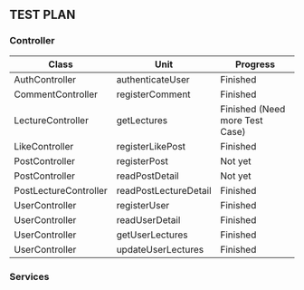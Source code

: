 ## TEST PLAN

### Controller
| Class                 | Unit                  | Progress                       |
|-----------------------|-----------------------|--------------------------------|
| AuthController        | authenticateUser      | Finished                       |
| CommentController     | registerComment       | Finished                       |
| LectureController     | getLectures           | Finished (Need more Test Case) |
| LikeController        | registerLikePost      | Finished                       |
| PostController        | registerPost          | Not yet                        |
| PostController        | readPostDetail        | Not yet                        |
| PostLectureController | readPostLectureDetail | Finished                       |
| UserController        | registerUser          | Finished                       |
| UserController        | readUserDetail        | Finished                       |
| UserController        | getUserLectures       | Finished                       |
| UserController        | updateUserLectures    | Finished                       |



### Services
